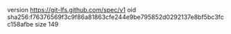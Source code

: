 version https://git-lfs.github.com/spec/v1
oid sha256:f76376569f3c9f86a81863cfe244e9be795852d0292137e8bf5bc3fcc158afbe
size 149
